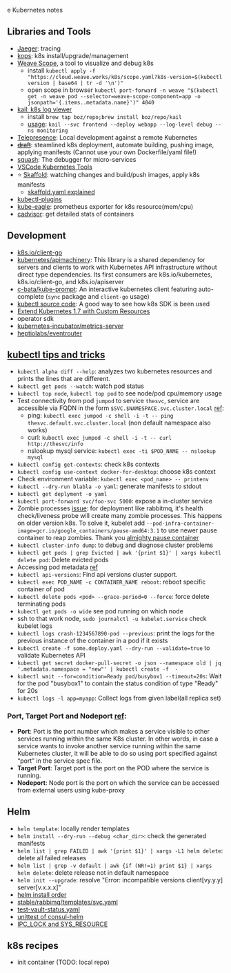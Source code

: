 e Kubernetes notes
## Libraries and Tools
+ [Jaeger](https://github.com/jaegertracing/jaeger): tracing
+ [kops](https://github.com/kubernetes/kops): k8s install/upgrade/management
+ [Weave Scope](https://www.weave.works/docs/scope/latest/installing/#k8s), a tool to visualize and debug k8s
  - install `kubectl apply -f "https://cloud.weave.works/k8s/scope.yaml?k8s-version=$(kubectl version | base64 | tr -d '\n')"`
  - open scope in browser `kubectl port-forward -n weave "$(kubectl get -n weave pod --selector=weave-scope-component=app -o jsonpath='{.items..metadata.name}')" 4040`
+ [kail: k8s log viewer](https://github.com/boz/kail)
  - install `brew tap boz/repo;brew install boz/repo/kail`
  - [usage](https://github.com/boz/kail#usage): `kail --svc frontend --deploy webapp --log-level debug --ns monitoring`
+ [Telepresence](https://github.com/telepresenceio/telepresence): Local development against a remote Kubernetes
+ ~~[draft](https://github.com/Azure/draft)~~: steamlined k8s deployment, automate building, pushing image, applying manifests (Cannot use your own Dockerfile/yaml file!)
+ [squash](https://github.com/solo-io/squash): The debugger for micro-services
+ [VSCode Kubernetes Tools](https://github.com/Azure/vscode-kubernetes-tools)
+ ⭐️ [Skaffold](https://github.com/GoogleContainerTools/skaffold): watching changes and build/push images, apply k8s manifests
	- [skaffold.yaml explained](https://github.com/GoogleContainerTools/skaffold/blob/master/examples/annotated-skaffold.yaml)
+ [kubectl-plugins](https://github.com/jordanwilson230/kubectl-plugins)
+ [kube-eagle](https://github.com/google-cloud-tools/kube-eagle): prometheus exporter for k8s resource(mem/cpu)
+ [cadvisor](https://github.com/google/cadvisor/tree/master/container/libcontainer): get detailed stats of containers

## Development
+ [k8s.io/client-go](https://github.com/kubernetes/client-go)
+ [kubernetes/apimachinery](https://github.com/kubernetes/apimachinery): This library is a shared dependency for servers and clients to work with Kubernetes API infrastructure without direct type dependencies. Its first consumers are k8s.io/kubernetes, k8s.io/client-go, and k8s.io/apiserver
+ [c-bata/kube-prompt](https://github.com/c-bata/kube-prompt): An interactive kubernetes client featuring auto-complete (`sync` package and `client-go` usage)
+ [kubectl source code](https://github.com/kubernetes/kubernetes/tree/master/pkg/kubectl): A good way to see how k8s SDK is been used
+ [Extend Kubernetes 1.7 with Custom Resources](https://thenewstack.io/extend-kubernetes-1-7-custom-resources)
+ operator sdk
+ [kubernetes-incubator/metrics-server](https://github.com/kubernetes-incubator/metrics-server)
+ [heptiolabs/eventrouter](https://github.com/heptiolabs/eventrouter)

## [kubectl tips and tricks](https://discuss.kubernetes.io/t/kubectl-tips-and-tricks/192/7)
+ `kubectl alpha diff --help`: analyzes two kubernetes resources and prints the lines that are different.
+ `kubectl get pods --watch`: watch pod status
+ `kubectl top node`, `kubectl top pod` to see node/pod cpu/memory usage
+ Test connectivity from pod `jumpod` to service `thesvc`, service are accessible via FQDN
  in the form `$SVC.$NAMESPACE.svc.cluster.local` [ref](http://kubernetesbyexample.com/sd/):
    - ping: `kubectl exec jumpod -c shell -i -t -- ping thesvc.default.svc.cluster.local` (non default namespace also works)
    - curl: `kubectl exec jumpod -c shell -i -t -- curl http://thesvc/info`
    - nslookup mysql service: `kubectl exec -ti $POD_NAME -- nslookup mysql`
+ `kubectl config get-contexts`: check k8s contexts
+ `kubectl config use-context docker-for-desktop`: choose k8s context
+ Check environment variable: `kubectl exec <pod_name> -- printenv`
+ `kubectl --dry-run blabla -o yaml`: generate manifests to stdout
+ `kubectl get deplyment -o yaml`
+ `kubectl port-forward svc/foo-svc 5000`: expose a in-cluster service
+ Zombie processes [issue](https://github.com/helm/charts/issues/2989#issuecomment-351053778): for deployment like rabbitmq, it's health check/liveness probe will create many zombie processes. This happens on older version k8s. To solve it, kubelet add `--pod-infra-container-image=gcr.io/google_containers/pause-amd64:3.1` to use newer pause container to reap zombies. Thank you [almighty pause container](https://www.ianlewis.org/en/almighty-pause-container)
+ `kubectl cluster-info dump`: to debug and diagnose cluster problems
+ `kubectl get pods | grep Evicted | awk '{print $1}' | xargs kubectl delete pod`: Delete evicted pods
+ Accessing pod metadata [ref](https://github.com/luksa/kubernetes-in-action/blob/master/Chapter08/downward-api-env.yaml)
+ `kubectl api-versions`: Find api versions cluster support.
+ `kubectl exec POD_NAME -c CONTAINER_NAME reboot`: reboot specific container of pod  
+ `kubectl delete pods <pod> --grace-period=0 --force`: force delete terminating pods 
+ `kubectl get pods -o wide` see pod running on which node
+ ssh to that work node, `sudo journalctl -u kubelet.service` check kubelet logs
+ `kubectl logs crash-1234567890-pod --previous`: print the logs for the previous instance of the container in a pod if it exists
+ `kubectl create -f some.deploy.yaml --dry-run --validate=true` to validate Kubernetes API
+ `kubectl get secret docker-pull-secret -o json --namespace old | jq '.metadata.namespace = "new"' | kubectl create -f  -`
+ `kubectl wait --for=condition=Ready pod/busybox1 --timeout=20s`: Wait for the pod "busybox1" to contain the status condition of type "Ready" for 20s
+ `kubectl logs -l app=myapp`: Collect logs from given label(all replica set)

### Port, Target Port and Nodeport [ref](https://vitalflux.com/kubernetes-port-targetport-and-nodeport/):
+ **Port**: Port is the port number which makes a service visible to other services running within the same K8s cluster.  In other words, in case a service wants to invoke another service running within the same Kubernetes cluster, it will be able to do so using port specified against “port” in the service spec file.
+ **Target Port**: Target port is the port on the POD where the service is running.
+ **Nodeport**: Node port is the port on which the service can be accessed from external users using kube-proxy

## Helm
+ `helm template`: locally render templates
+ `helm install --dry-run --debug <char_dir>`: check the generated manifests
+ `helm list | grep FAILED | awk '{print $1}' | xargs -L1 helm delete`: delete all failed releases
+ `helm list | grep -v default | awk {if (NR!=1) print $1} | xargs helm delete`: delete release not in default namespace
+ `helm init --upgrade`: resolve "Error: incompatible versions client[vy.y.y] server[v.x.x.x]"
+ [helm install order](https://github.com/helm/helm/blob/release-2.10/pkg/tiller/kind_sorter.go#L29)
+ [stable/rabbimq/templates/svc.yaml](https://github.com/helm/charts/blob/master/stable/rabbitmq/templates/svc.yaml)
+ [test-vault-status.yaml](https://github.com/banzaicloud/banzai-charts/blob/master/vault/templates/tests/test-vault-status.yaml)
+ [unittest of consul-helm](https://github.com/hashicorp/consul-helm/tree/master/test/unit)
+ [IPC_LOCK and SYS_RESOURCE](https://github.com/apache/beam/blob/master/.test-infra/kubernetes/elasticsearch/LargeProductionCluster/es-services-deployments.yaml#L223)
## k8s recipes
+ init container (TODO: local repo)
